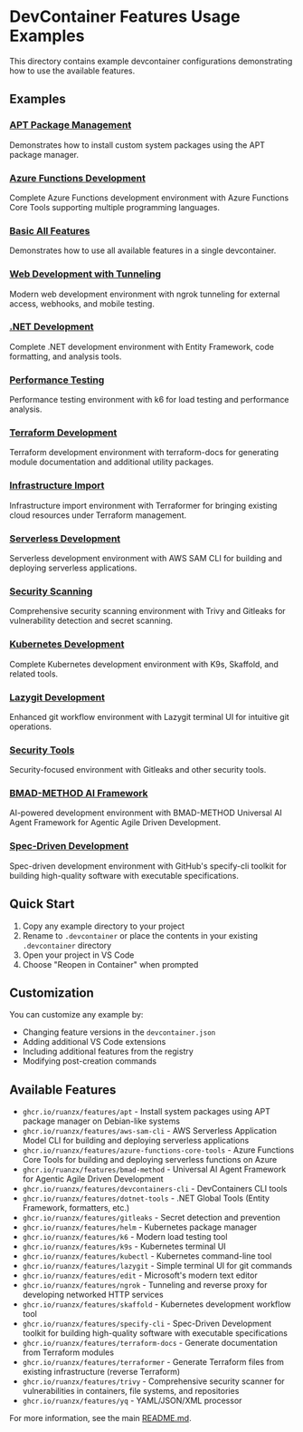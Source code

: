 # DevContainer Features Usage Examples

This directory contains example devcontainer configurations demonstrating how to use the available features.

## Examples

### [APT Package Management](apt-packages/)
Demonstrates how to install custom system packages using the APT package manager.

### [Azure Functions Development](azure-functions-core-tools/)
Complete Azure Functions development environment with Azure Functions Core Tools supporting multiple programming languages.

### [Basic All Features](basic-all-features/)
Demonstrates how to use all available features in a single devcontainer.

### [Web Development with Tunneling](web-development-tunneling/)
Modern web development environment with ngrok tunneling for external access, webhooks, and mobile testing.

### [.NET Development](dotnet-dev/)
Complete .NET development environment with Entity Framework, code formatting, and analysis tools.

### [Performance Testing](performance-testing/)
Performance testing environment with k6 for load testing and performance analysis.

### [Terraform Development](terraform-dev/)
Terraform development environment with terraform-docs for generating module documentation and additional utility packages.

### [Infrastructure Import](infrastructure-import/)
Infrastructure import environment with Terraformer for bringing existing cloud resources under Terraform management.

### [Serverless Development](serverless-development/)
Serverless development environment with AWS SAM CLI for building and deploying serverless applications.

### [Security Scanning](security-scanning/)
Comprehensive security scanning environment with Trivy and Gitleaks for vulnerability detection and secret scanning.

### [Kubernetes Development](kubernetes-dev/)
Complete Kubernetes development environment with K9s, Skaffold, and related tools.

### [Lazygit Development](lazygit-dev/)
Enhanced git workflow environment with Lazygit terminal UI for intuitive git operations.

### [Security Tools](security-tools/)
Security-focused environment with Gitleaks and other security tools.

### [BMAD-METHOD AI Framework](bmad-method/)
AI-powered development environment with BMAD-METHOD Universal AI Agent Framework for Agentic Agile Driven Development.

### [Spec-Driven Development](spec-kit/)
Spec-driven development environment with GitHub's specify-cli toolkit for building high-quality software with executable specifications.

## Quick Start

1. Copy any example directory to your project
2. Rename to `.devcontainer` or place the contents in your existing `.devcontainer` directory
3. Open your project in VS Code
4. Choose "Reopen in Container" when prompted

## Customization

You can customize any example by:
- Changing feature versions in the `devcontainer.json`
- Adding additional VS Code extensions
- Including additional features from the registry
- Modifying post-creation commands

## Available Features

- `ghcr.io/ruanzx/features/apt` - Install system packages using APT package manager on Debian-like systems
- `ghcr.io/ruanzx/features/aws-sam-cli` - AWS Serverless Application Model CLI for building and deploying serverless applications
- `ghcr.io/ruanzx/features/azure-functions-core-tools` - Azure Functions Core Tools for building and deploying serverless functions on Azure
- `ghcr.io/ruanzx/features/bmad-method` - Universal AI Agent Framework for Agentic Agile Driven Development
- `ghcr.io/ruanzx/features/devcontainers-cli` - DevContainers CLI tools
- `ghcr.io/ruanzx/features/dotnet-tools` - .NET Global Tools (Entity Framework, formatters, etc.)
- `ghcr.io/ruanzx/features/gitleaks` - Secret detection and prevention
- `ghcr.io/ruanzx/features/helm` - Kubernetes package manager
- `ghcr.io/ruanzx/features/k6` - Modern load testing tool
- `ghcr.io/ruanzx/features/k9s` - Kubernetes terminal UI
- `ghcr.io/ruanzx/features/kubectl` - Kubernetes command-line tool
- `ghcr.io/ruanzx/features/lazygit` - Simple terminal UI for git commands
- `ghcr.io/ruanzx/features/edit` - Microsoft's modern text editor
- `ghcr.io/ruanzx/features/ngrok` - Tunneling and reverse proxy for developing networked HTTP services
- `ghcr.io/ruanzx/features/skaffold` - Kubernetes development workflow tool
- `ghcr.io/ruanzx/features/specify-cli` - Spec-Driven Development toolkit for building high-quality software with executable specifications
- `ghcr.io/ruanzx/features/terraform-docs` - Generate documentation from Terraform modules
- `ghcr.io/ruanzx/features/terraformer` - Generate Terraform files from existing infrastructure (reverse Terraform)
- `ghcr.io/ruanzx/features/trivy` - Comprehensive security scanner for vulnerabilities in containers, file systems, and repositories
- `ghcr.io/ruanzx/features/yq` - YAML/JSON/XML processor

For more information, see the main [README.md](../README.md).
